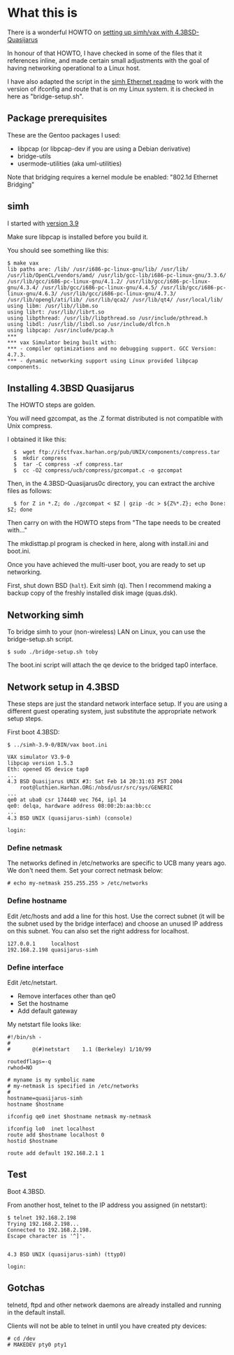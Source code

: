 # What this is

There is a wonderful HOWTO on [setting up simh/vax with 4.3BSD-Quasijarus](http://gunkies.org/wiki/Installing_4.3_BSD_Quasijarus_on_SIMH)

In honour of that HOWTO, I have checked in some of the files that it references inline,
and made certain small adjustments with the goal of having networking operational
to a Linux host.

I have also adapted the script in the [simh Ethernet readme](https://github.com/simh/simh/blob/v3.9-0/0readme_ethernet.txt)
to work with the version of ifconfig and route that is on my Linux system.
it is checked in here as "bridge-setup.sh".

## Package prerequisites

These are the Gentoo packages I used:

* libpcap (or libpcap-dev if you are using a Debian derivative)
* bridge-utils
* usermode-utilities (aka uml-utilities)

Note that bridging requires a kernel module be enabled: "802.1d Ethernet Bridging"

## simh

I started with [version 3.9](https://github.com/simh/simh/archive/v3.9-0.tar.gz)

Make sure libpcap is installed before you build it. 

You should see something like this:

```
$ make vax
lib paths are: /lib/ /usr/i686-pc-linux-gnu/lib/ /usr/lib/ /usr/lib/OpenCL/vendors/amd/ /usr/lib/gcc-lib/i686-pc-linux-gnu/3.3.6/ /usr/lib/gcc/i686-pc-linux-gnu/4.1.2/ /usr/lib/gcc/i686-pc-linux-gnu/4.3.4/ /usr/lib/gcc/i686-pc-linux-gnu/4.4.5/ /usr/lib/gcc/i686-pc-linux-gnu/4.6.3/ /usr/lib/gcc/i686-pc-linux-gnu/4.7.3/ /usr/lib/opengl/ati/lib/ /usr/lib/qca2/ /usr/lib/qt4/ /usr/local/lib/
using libm: /usr/lib//libm.so
using librt: /usr/lib//librt.so
using libpthread: /usr/lib//libpthread.so /usr/include/pthread.h
using libdl: /usr/lib//libdl.so /usr/include/dlfcn.h
using libpcap: /usr/include/pcap.h
***
*** vax Simulator being built with:
*** - compiler optimizations and no debugging support. GCC Version: 4.7.3.
*** - dynamic networking support using Linux provided libpcap components.
```

## Installing 4.3BSD Quasijarus

The HOWTO steps are golden.

You _will_ need gzcompat, as the .Z format distributed is not compatible with Unix compress.

I obtained it like this:

```
  $  wget ftp://ifctfvax.harhan.org/pub/UNIX/components/compress.tar
  $  mkdir compress
  $  tar -C compress -xf compress.tar 
  $  cc -O2 compress/ucb/compress/gzcompat.c -o gzcompat
```

Then, in the 4.3BSD-Quasijarus0c directory, you can extract the archive files as follows:

```
  $ for Z in *.Z; do ./gzcompat < $Z | gzip -dc > ${Z%*.Z}; echo Done: $Z; done
```

Then carry on with the HOWTO steps from "The tape needs to be created with..."

The mkdisttap.pl program is checked in here, along with install.ini and boot.ini.

Once you have achieved the multi-user boot, you are ready to set up networking.

First, shut down BSD (`halt`). Exit simh (q). Then I recommend making a backup copy of the freshly installed disk image (quas.dsk). 

## Networking simh

To bridge simh to your (non-wireless) LAN on Linux, you can use the bridge-setup.sh script.

```
$ sudo ./bridge-setup.sh toby
```

The boot.ini script will attach the qe device to the bridged tap0 interface.

## Network setup in 4.3BSD

These steps are just the standard network interface setup. If you are using a different
guest operating system, just substitute the appropriate network setup steps.

First boot 4.3BSD:

```
$ ../simh-3.9-0/BIN/vax boot.ini 

VAX simulator V3.9-0
libpcap version 1.5.3
Eth: opened OS device tap0
...
4.3 BSD Quasijarus UNIX #3: Sat Feb 14 20:31:03 PST 2004
    root@luthien.Harhan.ORG:/nbsd/usr/src/sys/GENERIC
...
qe0 at uba0 csr 174440 vec 764, ipl 14
qe0: delqa, hardware address 08:00:2b:aa:bb:cc
...
4.3 BSD UNIX (quasijarus-simh) (console)

login: 

```

### Define netmask

The networks defined in /etc/networks are specific to UCB many years ago. We don't need them.
Set your correct netmask below:

```
# echo my-netmask 255.255.255 > /etc/networks
```

### Define hostname

Edit /etc/hosts and add a line for this host. Use the correct subnet (it will be the subnet
used by the bridge interface) and choose an unused IP address on this subnet.
You can also set the right address for localhost.

```
127.0.0.1     localhost 
192.168.2.198 quasijarus-simh
```

### Define interface

Edit /etc/netstart.
* Remove interfaces other than qe0
* Set the hostname 
* Add default gateway

My netstart file looks like:

```
#!/bin/sh -
#
#       @(#)netstart    1.1 (Berkeley) 1/10/99

routedflags=-q
rwhod=NO

# myname is my symbolic name
# my-netmask is specified in /etc/networks
#
hostname=quasijarus-simh
hostname $hostname

ifconfig qe0 inet $hostname netmask my-netmask

ifconfig lo0  inet localhost
route add $hostname localhost 0
hostid $hostname

route add default 192.168.2.1 1

```

## Test

Boot 4.3BSD.

From another host, telnet to the IP address you assigned (in netstart):

```
$ telnet 192.168.2.198
Trying 192.168.2.198...
Connected to 192.168.2.198.
Escape character is '^]'.


4.3 BSD UNIX (quasijarus-simh) (ttyp0)

login: 

```

## Gotchas

telnetd, ftpd and other network daemons are already installed and running in the default install.

Clients will not be able to telnet in until you have created pty devices:

```
# cd /dev
# MAKEDEV pty0 pty1
```

